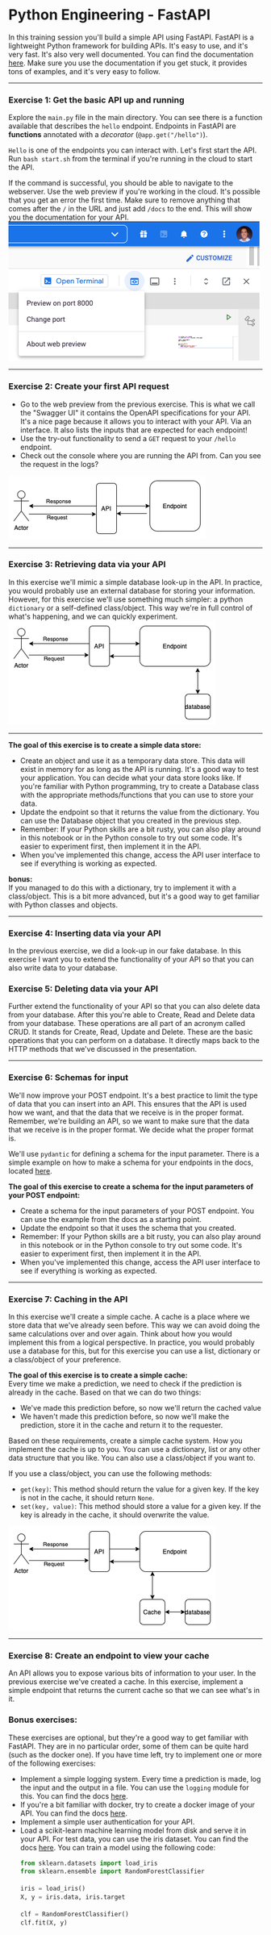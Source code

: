 # Python Engineering - FastAPI
In this training session you'll build a simple API using FastAPI. FastAPI is a lightweight Python framework for building APIs. It's easy to use, and it's very fast. It's also very well documented. You can find the documentation [here](https://fastapi.tiangolo.com/). Make sure you use the documentation if you get stuck, it provides tons of examples, and it's very easy to follow.

---

### Exercise 1: Get the basic API up and running
Explore the `main.py` file in the main directory. You can see there is a function available that describes the `hello` endpoint. Endpoints in FastAPI are **functions** annotated with a _decorator_ (`@app.get("/hello")`). 

`Hello` is one of the endpoints you can interact with. Let's first start the API. Run `bash start.sh` from the terminal if you're running in the cloud to start the API.

If the command is successful, you should be able to navigate to the webserver. Use the web preview if you're working in the cloud. It's possible that you get an error the first time. Make sure to remove anything that comes after the `/` in the URL and just add `/docs` to the end. This will show you the documentation for your API. 
<br>
![expose-api](docs/expose-api.png) <br>

---

### Exercise 2: Create your first API request
- Go to the web preview from the previous exercise. This is what we call the "Swagger UI" it contains the OpenAPI specifications for your API. It's a nice page because it allows you to interact with your API. Via an interface. It also lists the inputs that are expected for each endpoint!
- Use the try-out functionality to send a `GET` request to your `/hello` endpoint.
- Check out the console where you are running the API from. Can you see the request in the logs? 

![stage_1](docs/request_stage_1.png)

---

### Exercise 3: Retrieving data via your API
In this exercise we'll mimic a simple database look-up in the API. In practice, you would probably use an external database for storing your information. However, for this exercise we'll use something much simpler: a python `dictionary` or a self-defined class/object. This way we're in full control of what's happening, and we can quickly experiment.
<br>
![stage_2](docs/request_stage_2.png)

---

**The goal of this exercise is to create a simple data store:**
- Create an object and use it as a temporary data store. This data will exist in memory for as long as the API is running. It's a good way to test your application. You can decide what your data store looks like. If you're familiar with Python programming, try to create a Database class with the appropriate methods/functions that you can use to store your data.
- Update the endpoint so that it returns the value from the dictionary. You can use the Database object that you created in the previous step.
- Remember: If your Python skills are a bit rusty, you can also play around in this notebook or in the Python console to try out some code. It's easier to experiment first, then implement it in the API.
- When you've implemented this change, access the API user interface to see if everything is working as expected.

**bonus:** <br>
If you managed to do this with a dictionary, try to implement it with a class/object. This is a bit more advanced, but it's a good way to get familiar with Python classes and objects.

---

### Exercise 4: Inserting data via your API
In the previous exercise, we did a look-up in our fake database. In this exercise I want you to extend the functionality of your API so that you can also write data to your database. 

### Exercise 5: Deleting data via your API
Further extend the functionality of your API so that you can also delete data from your database. After this you're able to Create, Read and Delete data from your database. These operations are all part of an acronym called CRUD. It stands for Create, Read, Update and Delete. These are the basic operations that you can perform on a database. It directly maps back to the HTTP methods that we've discussed in the presentation. 

---

### Exercise 6: Schemas for input

We'll now improve your POST endpoint. It's a best practice to limit the type of data that you can insert into an API. This ensures that the API is used how we want, and that the data that we receive is in the proper format. Remember, we're building an API, so we want to make sure that the data that we receive is in the proper format. We decide what the proper format is.

We'll use `pydantic` for defining a schema for the input parameter. There is a simple example on how to make a schema for your endpoints in the docs, located [here](https://fastapi.tiangolo.com/tutorial/body/#import-pydantics-basemodel).

**The goal of this exercise to create a schema for the input parameters of your POST endpoint:**
- Create a schema for the input parameters of your POST endpoint. You can use the example from the docs as a starting point.
- Update the endpoint so that it uses the schema that you created.
- Remember: If your Python skills are a bit rusty, you can also play around in this notebook or in the Python console to try out some code. It's easier to experiment first, then implement it in the API.
- When you've implemented this change, access the API user interface to see if everything is working as expected.

---

### Exercise 7: Caching in the API
In this exercise we'll create a simple cache. A cache is a place where we store data that we've already seen before. This way we can avoid doing the same calculations over and over again. Think about how you would implement this from a logical perspective. In practice, you would probably use a database for this, but for this exercise you can use a list, dictionary or a class/object of your preference.

**The goal of this exercise is to create a simple cache:** <br>
Every time we make a prediction, we need to check if the prediction is already in the cache. Based on that we can do two things:
  - We've made this prediction before, so now we'll return the cached value
  - We haven't made this prediction before, so now we'll make the prediction, store it in the cache and return it to the requester.

Based on these requirements, create a simple cache system. How you implement the cache is up to you. You can use a dictionary, list or any other data structure that you like. You can also use a class/object if you want to.

If you use a class/object, you can use the following methods:
  - `get(key)`: This method should return the value for a given key. If the key is not in the cache, it should return `None`.
  - `set(key, value)`: This method should store a value for a given key. If the key is already in the cache, it should overwrite the value.

![stage_3](docs/request_stage_3.png)

---

### Exercise 8: Create an endpoint to view your cache
An API allows you to expose various bits of information to your user. In the previous exercise we've created a cache. In this exercise, implement a simple endpoint that returns the current cache so that we can see what's in it.

### Bonus exercises:
These exercises are optional, but they're a good way to get familiar with FastAPI. They are in no particular order, some of them can be quite hard (such as the docker one). If you have time left, try to implement one or more of the following exercises:


- Implement a simple logging system. Every time a prediction is made, log the input and the output in a file. You can use the `logging` module for this. You can find the docs [here](https://docs.python.org/3/library/logging.html).
- If you're a bit familiar with docker, try to create a docker image of your API. You can find the docs [here](https://docs.docker.com/engine/reference/commandline/build/).
- Implement a simple user authentication for your API. 
- Load a scikit-learn machine learning model from disk and serve it in your API. For test data, you can use the iris dataset. You can find the docs [here](https://scikit-learn.org/stable/modules/generated/sklearn.datasets.load_iris.html). You can train a model using the following code:
    ```python
    from sklearn.datasets import load_iris
    from sklearn.ensemble import RandomForestClassifier
    
    iris = load_iris()
    X, y = iris.data, iris.target
    
    clf = RandomForestClassifier()
    clf.fit(X, y)
    ```

